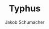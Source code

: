 ---
title: Typhus
layout: post
author: Jakob Schumacher

fortbildung: fortbildung/Typhus.html

basisdaten:
  bild: https://upload.wikimedia.org/wikipedia/commons/e/ee/Salmonella_typhimurium.png
  kurzbeschreibung: Typhus ist eine übertragbare Krankheit. In Deutschland treten die Erkrankungen fast immer im Zusammenhang mit einer Reise auf. 

inhalte:  
# Erregerdaten
  - id: erregername
    text: Typhus wird durch das Bakterium Salmonella typhi verursacht, Paratyphus durch Salmonella paratyphi
    kategorie: erregerdaten
  - id: erregertyp
    text: Der Erreger ist ein Bakterium. 
    kategorie: erregerdaten
  - id: erregergruppen
    text: 
    kategorie: erregerdaten
  - id: toxin
    text: 
    kategorie: erregerdaten
  - id: erregergruppenunterschiede
    text: 
    kategorie: erregerdaten 
  - id: saisonalitaet
    text: 
    kategorie: zeiten
    
# Vorkommen
  - id: vorkommen_deu
    text: In Deutschland werden jährlich etwa 100 Typhus und Paratyphus Erkrankungen gemeldet
    nummer_2018: 58
    kategorie: vorkommen
    quellename: Survstat
    quelleurl: https://survstat.rki.de/
  - id: vorkommen_welt
    text: In Afrika, Südamerika und Südostasien ist die Erkrankung häufig, insbesondere in Indien, Pakistan und Bangladesh
    kategorie: vorkommen
  - id: reservoir
    text: Der Erreger kommt nur im Menschen vor
    kategorie: vorkommen
    quellename: 
    quelleurl: 
  
  
    # Übertragungswege
  - id: uebertragungswege
    text: | 
      Typhus und Paratyphus werden über Lebensmittel und Trinkwasser übertragen. Diese werden kontaminiert durch Urin- oder Stuhlreste. Selten können Typhus und Paratyphus auch direkt von Mensch zu Mensch über eine Schmierinfektion übertragen werden.
    kategorie: uebertragungswege 

  
      
# Zeiten
  - id: inkubationszeit
    text: Die Zeit von der Ansteckung bis zum Auftreten der ersten Krankheitszeichen beträgt bei Typhus 3-60 Tage, normalerweise zwischen 8-14 Tagen. Bei Paratyphus dauert diese Zeit meist 1–10 Tage.
    kategorie: zeiten 
    quellename: The incubation period of cholera a systematic review. 
    quelleurl: https://www.ncbi.nlm.nih.gov/pmc/articles/PMC3677557/
  - id: inkubationszeit_min
    text: 
    nummer: 3
    kategorie: zeiten
  - id: inkubationszeit_max
    text:
    nummer: 60
    kategorie: zeiten
  - id: ansteckungszeit_normal
    text: 
    kategorie: zeiten
  - id: ansteckungszeit_lang 
    text:  Etwa 2-5% der Personen scheiden den Erreger über eine lange Zeit aus
    kategorie: zeiten hygkowichtig

# Klinik
  - id: symptome
    text: Bei einem typischen Verlauf kommt es zu hohem Fieber, starkem Krankheitsgefühl, Abgeschlagenheit, Verstopfung, Übelkeit, Erbrechen, abdominellen Schmerzen und Hauterscheinungen auf dem Bauch. Im weiteren Verlauf kann es zu Durchfällen kommen. Häufig kommt es zu einem verlangsamten Herzschlag. 
    kategorie: klinik
  - id: komplikationen
    text: |
      Es kann zu schweren Infektionen vieler Organe kommen
    kategorie: klinik
  - id: krankheitsdauer
    text: 
    kategorie: klinik
  - id: asymptomatik
    text: 
    kategorie: klinik 
  - id: letalität
    text: Bei Behandlung sterben weniger als 1% der erkrankten Personen
    kategorie: klinik


# Meldung
  - varname: IFSG_6_1_2
  - varname: IFSG_7
  - varname: IFSG_34 

aktionsbausteine:
  - varname: GETINFO
  - varname: UEBERMITTLUNG
  - varname: AUSBRUCHSUNTERSUCHUNG
  - varname: UNTERRICHTUNG_GA
  - varname: TV34
  - varname: TV42
  - varname: ESSENAUFREISEN
  
interview:     
  - varname: KRANKHEITSZEICHEN
  - varname: ERKRANKUNGSBEGINN
  - varname: AUSLANDSAUFENTHALT
  - varname: HOSPITALISIERUNG
  - varname: AUSBRUCHSABKLAERUNG
  - varname: KONTAKTIN33
  - varname: IN23EINRICHTUNG
  - varname: IN33EINRICHTUNG
  - varname: IN36EINRICHTUNG
  - varname: LEBENSMITTELARBEIT


    
quellen:
  - name: Ratgeber des Robert Koch-Instituts
    webseite: https://www.rki.de/DE/Content/Infekt/EpidBull/Merkblaetter/Ratgeber_Typhus_Paratyphus.html
  - name: European center for diesease control (englisch)
    webseite: https://www.ecdc.europa.eu/en/typhoid-and-paratyphoid-fever
  - name: Wikipedia-Eintrag
    webseite: https://de.wikipedia.org/wiki/Typhus
  - name: US-Center for diesease control (englisch)
    webseite: https://www.cdc.gov/typhus/
  - name: Pubmed - Sammlung wissenschaftlicher Publikationen (englisch)
    webseite: https://www.ncbi.nlm.nih.gov/pubmed?term=%22Cholera%22%5BMesh%5D
---